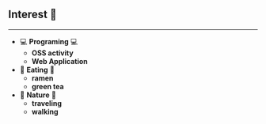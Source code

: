 <!-- classes: slide02 -->

## Interest 🤗

<hr />

- 💻 **Programing** 💻
  - **OSS activity**
  - **Web Application**
- 🥢 **Eating** 🥢
  - **ramen**
  - **green tea**
- 🌲 **Nature** 🌲
  - **traveling**
  - **walking**
